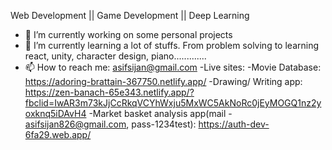 Web Development || Game Development || Deep Learning 

- 🔭 I’m currently working on some personal projects
- 🌱 I’m currently learning a lot of stuffs. From problem solving to learning react, unity, character design, piano.............
- 📫 How to reach me: asifsijan@gmail.com 
-Live sites:
  -Movie Database: https://adoring-brattain-367750.netlify.app/
  -Drawing/ Writing app: https://zen-banach-65e343.netlify.app/?fbclid=IwAR3m73kJjCcRkqVCYhWxju5MxWC5AkNoRc0jEyMOGQ1nz2yoxknq5iDAvH4
  -Market basket analysis app(mail - asifsijan826@gmail.com, pass-1234test): https://auth-dev-6fa29.web.app/ 

